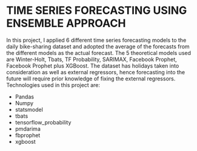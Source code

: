 # TIME SERIES FORECASTING USING ENSEMBLE APPROACH
In this project, I applied 6 different time series forecasting models to the daily bike-sharing dataset and adopted the average of the forecasts from the different models as the actual forecast. The 5 theoretical models used are Winter-Holt, Tbats, TF Probability, SARIMAX, Facebook Prophet, Facebook Prophet plus XGBoost. The dataset has holidays taken into consideration as well as external regressors, hence forecasting into the future will require prior knowledge of fixing the external regressors. Technologies used in this project are:
 - Pandas
 - Numpy
 - statsmodel
 - tbats
 - tensorflow_probability
 - pmdarima
 - fbprophet
 - xgboost
